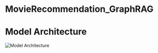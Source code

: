 # MovieRecommendation_GraphRAG

# Model Architecture

![Model Architecture](https://github.com/user-attachments/assets/d3cded9f-75c0-426a-8688-33ab0c1869ac)
